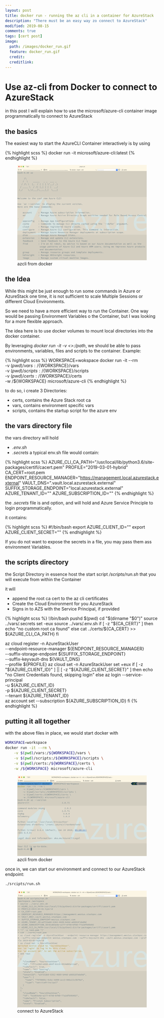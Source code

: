 ```yaml
---
layout: post
title: docker run - running the az cli in a container for AzureStack
description: "There must be an easy way zo connect to AzureStack"
modified: 2019-08-15
comments: true
tags: [cert post]
image:
  path: /images/docker_run.gif
  feature: docker_run.gif
  credit: 
  creditlink: 
---
```


# Use az-cli from Docker to connect to AzureStack

in this post I will explain how to use the microsoft/azure-cli container image programmatically to connect to AzureStack

## the basics

The easiest way to start the AzureCLI Container interactively is by using

{% highlight scss %}
docker run -it microsoft/azure-cli:latest
{% endhighlight %}

<figure class="full">
	<img src="/images/azcli_docker.png" alt="">
	<figcaption>azcli from docker</figcaption>
</figure>

## the Idea
While this might be just enough to run some commands in Azure or AzureStack one time, it is not sufficient to scale Multiple Sessions or different Cloud Environments.

So we need to have a more efficient way to run the Container.
One way would be passing Environment Variables o the Container, but I was looking for a more flexible approach.

The idea here is to use docker volumes to mount local directories into the docker container.

By leveraging *docker run -it -v <<volume>>:/path*, we should be able to pass environments, variables, files  and scripts to the container.
Example:

{% highlight scss %}
WORKSPACE=wokspace
docker run -it --rm \
    -v $(pwd)/vars:/${WORKSPACE}/vars \
    -v $(pwd)/scripts:/${WORKSPACE}/scripts \
    -v $(pwd)/certs:/${WORKSPACE}/certs \
    -w /${WORKSPACE} microsoft/azure-cli
{% endhighlight %}

to do so, i create 3 Directories:
- certs, contains the Azure Stack root ca 
- vars, contains environment specific vars
- scripts, contains the startup script for the azure env

## the vars directory file
the vars directory will hold
- *.env.sh*
- *.secrets*
a typical env.sh file would contain:

{% highlight scss %}
AZURE_CLI_CA_PATH="/usr/local/lib/python3.6/site-packages/certifi/cacert.pem"
PROFILE="2019-03-01-hybrid"
CA_CERT=root.pem
ENDPOINT_RESOURCE_MANAGER="https://management.local.azurestack.external"
VAULT_DNS=".vault.local.azurestack.external"
SUFFIX_STORAGE_ENDPOINT="local.azurestack.external"
AZURE_TENANT_ID=""
AZURE_SUBSCRIPTION_ID=""
{% endhighlight %}

the *.secrets* file is and option, and  will hold and Azure Service Principle to login programmatically.

it contains:

{% highlight scss %}
#!/bin/bash
export AZURE_CLIENT_ID=""
export AZURE_CLIENT_SECRET=""
{% endhighlight %}

If you do not want to expose the secrets in a file, you may pass them ass environment Variables.

## the scripts directory

the Script Directory in essence host the start script */scripts/run.sh* that you will execute from within the Container

it will 
- append the root ca cert to the az cli certificates
- Create the Cloud Environment for you AzureStack
- Signs in to AZS with the Service Principal, if provided

{% highlight scss %}
!/bin/bash
pushd $(pwd)
cd "$(dirname "$0")"
source ../vars/.secrets
set -eux
source ../vars/.env.sh
if [ -z "${CA_CERT}" ]
then
    echo "no custom root ca found"
else
    cat ../certs/${CA_CERT} >> ${AZURE_CLI_CA_PATH} 
fi

az cloud register -n AzureStackUser \
--endpoint-resource-manager ${ENDPOINT_RESOURCE_MANAGER} \
--suffix-storage-endpoint ${SUFFIX_STORAGE_ENDPOINT} \
--suffix-keyvault-dns ${VAULT_DNS} \
--profile ${PROFILE}
az cloud set -n AzureStackUser
set +eux
if [ -z "${AZURE_CLIENT_ID}" ] || [ -z "${AZURE_CLIENT_SECRET}"  ]
then
    echo "no Client Credentials found, skipping login"
else
    az login --service-principal \
    -u ${AZURE_CLIENT_ID} \
    -p ${AZURE_CLIENT_SECRET} \
    --tenant ${AZURE_TENANT_ID}  
    az account set --subscription ${AZURE_SUBSCRIPTION_ID}
fi
{% endhighlight %}

## putting it all together

with the above files in place, we would start docker with

```bash
WORKSPACE=workspace
docker run -it --rm \
    -v $(pwd)/vars:/${WORKSPACE}/vars \
    -v $(pwd)/scripts:/${WORKSPACE}/scripts \
    -v $(pwd)/certs:/${WORKSPACE}/certs \
    -w /${WORKSPACE} microsoft/azure-cli
```

<figure class="full">
	<img src="/images/docker_azcli_connect.png" alt="">
	<figcaption>azcli from docker</figcaption>
</figure>

once in, we can start our environment and connect to our AzureStack endpoint:

```bash
./srcipts/run.sh
```

<figure class="full">
	<img src="/images/connect_azs.png" alt="">
	<figcaption>connect to AzureStack</figcaption>
</figure>